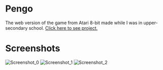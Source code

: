 # Pengo
The web version of the game from Atari 8-bit made while I was in upper-secondary school. [Click here to see project.](https://kosiarznerek.github.io/web-pengo/index.html)

# Screenshots
![Screenshot_0](https://raw.githubusercontent.com/Kosiarznerek/web-pengo/master/screenshots/0.png)
![Screenshot_1](https://raw.githubusercontent.com/Kosiarznerek/web-pengo/master/screenshots/1.png)
![Screenshot_2](https://raw.githubusercontent.com/Kosiarznerek/web-pengo/master/screenshots/2.png)
